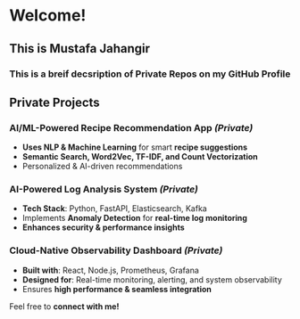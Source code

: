 # Welcome!

## This is **Mustafa Jahangir**

### This is a breif decsription of Private Repos on my GitHub Profile  

## Private Projects  

### **AI/ML-Powered Recipe Recommendation App** *(Private)*  
- **Uses NLP & Machine Learning** for smart **recipe suggestions**  
- **Semantic Search, Word2Vec, TF-IDF, and Count Vectorization**  
- Personalized & AI-driven recommendations

### **AI-Powered Log Analysis System** *(Private)*  
- **Tech Stack**: Python, FastAPI, Elasticsearch, Kafka  
- Implements **Anomaly Detection** for **real-time log monitoring**  
- **Enhances security & performance insights**  

### **Cloud-Native Observability Dashboard** *(Private)*  
- **Built with**: React, Node.js, Prometheus, Grafana  
- **Designed for**: Real-time monitoring, alerting, and system observability  
- Ensures **high performance & seamless integration**  

Feel free to **connect with me!** 
